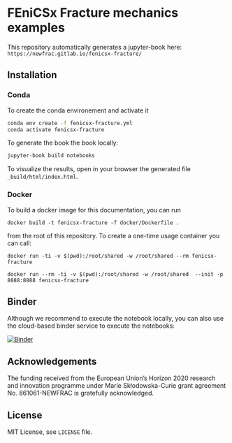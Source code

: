 # FEniCSx Fracture mechanics examples

This repository automatically generates a jupyter-book here: `https://newfrac.gitlab.io/fenicsx-fracture/`

## Installation

### Conda
To create the conda environement and activate it

```bash
conda env create -f fenicsx-fracture.yml
conda activate fenicsx-fracture
```
To generate the book the book locally:
```bash
jupyter-book build notebooks
```
To visualize the results, open in your browser the generated file `_build/html/index.html`.

### Docker
To build a docker image for this documentation, you can run

```
docker build -t fenicsx-fracture -f docker/Dockerfile .
```
from the root of this repository. To create a one-time usage container you can call:

```
docker run -ti -v $(pwd):/root/shared -w /root/shared --rm fenicsx-fracture
```
```
docker run --rm -ti -v $(pwd):/root/shared -w /root/shared  --init -p 8888:8888 fenicsx-fracture
```


## Binder
Although we recommend to execute the notebook locally, you can also use the cloud-based binder service to execute the notebooks:


[![Binder](https://mybinder.org/badge_logo.svg)](https://mybinder.org/v2/gh/newfrac/fenicsx-fracture/HEAD)

## Acknowledgements

The funding received from the European Union’s Horizon 2020 research and
innovation programme under Marie Skłodowska-Curie grant agreement No.
861061-NEWFRAC is gratefully acknowledged.

## License

MIT License, see `LICENSE` file.
